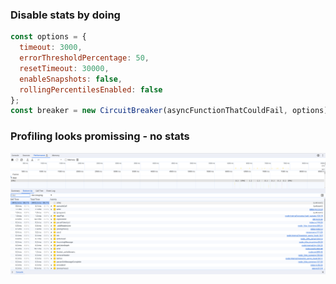 ### Disable stats by doing
```js
const options = {
  timeout: 3000,
  errorThresholdPercentage: 50,
  resetTimeout: 30000,
  enableSnapshots: false,
  rollingPercentilesEnabled: false
};
const breaker = new CircuitBreaker(asyncFunctionThatCouldFail, options);
```

### Profiling looks promissing - no stats

<img src="disable-stats.png"></img>